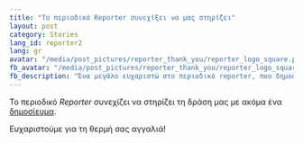 ```yaml
---
title: "Το περιοδικό Reporter συνεχίξει να μας στηρίζει"
layout: post
category: Stories
lang_id: reporter2
lang: gr
avatar: "/media/post_pictures/reporter_thank_you/reporter_logo_square.png"
fb_avatar: "/media/post_pictures/reporter_thank_you/reporter_logo_square.png"
fb_description: "Ένα μεγάλο ευχαριστώ στο περιοδικό reporter, που δημοσίευσε την ιστορία μας!"
---
```


Το περιοδικό *Reporter* συνεχίζει να στηρίζει τη δράση μας με ακόμα ένα <a href="https://www.reporter.com.cy/local-news/article/781365/ena-bima-prin-ton-stocho-toy-to-save-madagascar-ta-oneira-apechoyn-ena-thelo-apo-tin-praxi?fbclid=IwAR2TKCWxe9ZsunnMB3IgqvnaNHWG4JGFd8KEBTiZl5yLw-qV2etM4iDvjiw">δημοσίευμα</a>.

Ευχαριστούμε για τη θερμή σας αγγαλιά!
